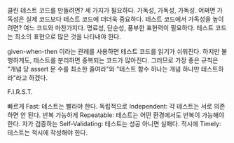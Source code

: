 클린 테스트 코드를 만들려면? 세 가지가 필요하다. 가독성, 가독성, 가독성. 어쩌면 가독성은 실제 코드보다 테스트 코드에 더더욱 중요하다. 테스트 코드에서 가독성을 높이려면? 여느 코드와 마찬가지다. 명료성, 단순성, 풍부한 표현력이 필요하다. 테스트 코드는 최소의 표현으로 많은 것을 나타내야 한다.

given-when-then 이라는 관례를 사용하면 테스트 코드를 읽기가 쉬워진다. 하지만 불행하게도, 테스트를 분리하면 중복되는 코드가 많아진다.
그러므로 가장 좋은 규칙은 "개념 당 assert 문 수를 최소한 줄여라"와 "테스트 함수 하나는 개념 하나만 테스트하라"라고 하겠다.

F.I.R.S.T.

빠르게 Fast: 테스트는 빨라야 한다.
독립적으로 Independent: 각 테스트는 서로 의존하면 안 된다.
반복 가능하게 Repeatable: 테스트는 어떤 환경에서도 반복이 가능해야 한다.
자가 검증하는 Self-Validating: 테스트는 성공 아니면 실패다.
적시에 Timely: 테스트는 적시에 작성해야 한다.